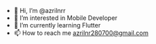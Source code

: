 - 👋 Hi, I’m @azrilnrr
- 👀 I’m interested in Mobile Developer
- 🌱 I’m currently learning Flutter
- 📫 How to reach me azrilnr280700@gmail.com
<!-- - 💞️ I’m looking to collaborate on ... -->
<!---
azrilnrr/azrilnrr is a ✨ special ✨ repository because its `README.md` (this file) appears on your GitHub profile.
You can click the Preview link to take a look at your changes.
--->
